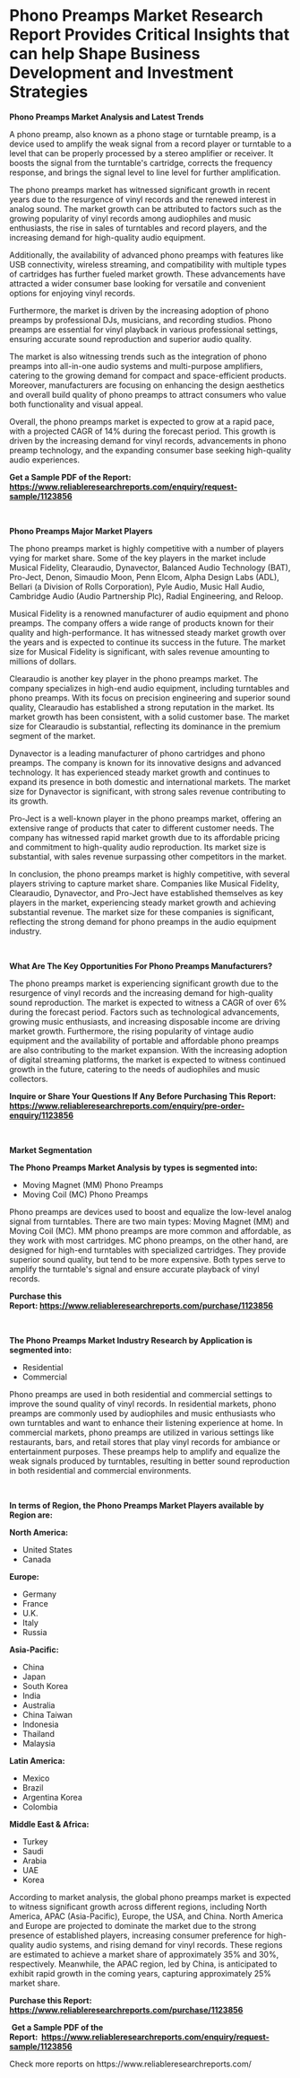 <p><h1>Phono Preamps Market Research Report Provides Critical Insights that can help Shape Business Development and Investment Strategies</h1></p><p><strong>Phono Preamps Market Analysis and Latest Trends</strong></p>
<p><p>A phono preamp, also known as a phono stage or turntable preamp, is a device used to amplify the weak signal from a record player or turntable to a level that can be properly processed by a stereo amplifier or receiver. It boosts the signal from the turntable's cartridge, corrects the frequency response, and brings the signal level to line level for further amplification.</p><p>The phono preamps market has witnessed significant growth in recent years due to the resurgence of vinyl records and the renewed interest in analog sound. The market growth can be attributed to factors such as the growing popularity of vinyl records among audiophiles and music enthusiasts, the rise in sales of turntables and record players, and the increasing demand for high-quality audio equipment.</p><p>Additionally, the availability of advanced phono preamps with features like USB connectivity, wireless streaming, and compatibility with multiple types of cartridges has further fueled market growth. These advancements have attracted a wider consumer base looking for versatile and convenient options for enjoying vinyl records.</p><p>Furthermore, the market is driven by the increasing adoption of phono preamps by professional DJs, musicians, and recording studios. Phono preamps are essential for vinyl playback in various professional settings, ensuring accurate sound reproduction and superior audio quality.</p><p>The market is also witnessing trends such as the integration of phono preamps into all-in-one audio systems and multi-purpose amplifiers, catering to the growing demand for compact and space-efficient products. Moreover, manufacturers are focusing on enhancing the design aesthetics and overall build quality of phono preamps to attract consumers who value both functionality and visual appeal.</p><p>Overall, the phono preamps market is expected to grow at a rapid pace, with a projected CAGR of 14% during the forecast period. This growth is driven by the increasing demand for vinyl records, advancements in phono preamp technology, and the expanding consumer base seeking high-quality audio experiences.</p></p>
<p><strong>Get a Sample PDF of the Report:&nbsp; <a href="https://www.reliableresearchreports.com/enquiry/request-sample/1123856">https://www.reliableresearchreports.com/enquiry/request-sample/1123856</a></strong></p>
<p>&nbsp;</p>
<p><strong>Phono Preamps Major Market Players</strong></p>
<p><p>The phono preamps market is highly competitive with a number of players vying for market share. Some of the key players in the market include Musical Fidelity, Clearaudio, Dynavector, Balanced Audio Technology (BAT), Pro-Ject, Denon, Simaudio Moon, Penn Elcom, Alpha Design Labs (ADL), Bellari (a Division of Rolls Corporation), Pyle Audio, Music Hall Audio, Cambridge Audio (Audio Partnership Plc), Radial Engineering, and Reloop.</p><p>Musical Fidelity is a renowned manufacturer of audio equipment and phono preamps. The company offers a wide range of products known for their quality and high-performance. It has witnessed steady market growth over the years and is expected to continue its success in the future. The market size for Musical Fidelity is significant, with sales revenue amounting to millions of dollars.</p><p>Clearaudio is another key player in the phono preamps market. The company specializes in high-end audio equipment, including turntables and phono preamps. With its focus on precision engineering and superior sound quality, Clearaudio has established a strong reputation in the market. Its market growth has been consistent, with a solid customer base. The market size for Clearaudio is substantial, reflecting its dominance in the premium segment of the market.</p><p>Dynavector is a leading manufacturer of phono cartridges and phono preamps. The company is known for its innovative designs and advanced technology. It has experienced steady market growth and continues to expand its presence in both domestic and international markets. The market size for Dynavector is significant, with strong sales revenue contributing to its growth.</p><p>Pro-Ject is a well-known player in the phono preamps market, offering an extensive range of products that cater to different customer needs. The company has witnessed rapid market growth due to its affordable pricing and commitment to high-quality audio reproduction. Its market size is substantial, with sales revenue surpassing other competitors in the market.</p><p>In conclusion, the phono preamps market is highly competitive, with several players striving to capture market share. Companies like Musical Fidelity, Clearaudio, Dynavector, and Pro-Ject have established themselves as key players in the market, experiencing steady market growth and achieving substantial revenue. The market size for these companies is significant, reflecting the strong demand for phono preamps in the audio equipment industry.</p></p>
<p>&nbsp;</p>
<p><strong>What Are The Key Opportunities For Phono Preamps Manufacturers?</strong></p>
<p><p>The phono preamps market is experiencing significant growth due to the resurgence of vinyl records and the increasing demand for high-quality sound reproduction. The market is expected to witness a CAGR of over 6% during the forecast period. Factors such as technological advancements, growing music enthusiasts, and increasing disposable income are driving market growth. Furthermore, the rising popularity of vintage audio equipment and the availability of portable and affordable phono preamps are also contributing to the market expansion. With the increasing adoption of digital streaming platforms, the market is expected to witness continued growth in the future, catering to the needs of audiophiles and music collectors.</p></p>
<p><strong>Inquire or Share Your Questions If Any Before Purchasing This Report: <a href="https://www.reliableresearchreports.com/enquiry/pre-order-enquiry/1123856">https://www.reliableresearchreports.com/enquiry/pre-order-enquiry/1123856</a></strong></p>
<p>&nbsp;</p>
<p><strong>Market Segmentation</strong></p>
<p><strong>The Phono Preamps Market Analysis by types is segmented into:</strong></p>
<p><ul><li>Moving Magnet (MM) Phono Preamps</li><li>Moving Coil (MC) Phono Preamps</li></ul></p>
<p><p>Phono preamps are devices used to boost and equalize the low-level analog signal from turntables. There are two main types: Moving Magnet (MM) and Moving Coil (MC). MM phono preamps are more common and affordable, as they work with most cartridges. MC phono preamps, on the other hand, are designed for high-end turntables with specialized cartridges. They provide superior sound quality, but tend to be more expensive. Both types serve to amplify the turntable's signal and ensure accurate playback of vinyl records.</p></p>
<p><strong>Purchase this Report:&nbsp;<a href="https://www.reliableresearchreports.com/purchase/1123856">https://www.reliableresearchreports.com/purchase/1123856</a></strong></p>
<p>&nbsp;</p>
<p><strong>The Phono Preamps Market Industry Research by Application is segmented into:</strong></p>
<p><ul><li>Residential</li><li>Commercial</li></ul></p>
<p><p>Phono preamps are used in both residential and commercial settings to improve the sound quality of vinyl records. In residential markets, phono preamps are commonly used by audiophiles and music enthusiasts who own turntables and want to enhance their listening experience at home. In commercial markets, phono preamps are utilized in various settings like restaurants, bars, and retail stores that play vinyl records for ambiance or entertainment purposes. These preamps help to amplify and equalize the weak signals produced by turntables, resulting in better sound reproduction in both residential and commercial environments.</p></p>
<p>&nbsp;</p>
<p><strong>In terms of Region, the Phono Preamps Market Players available by Region are:</strong></p>
<p>
    <p> <strong> North America: </strong>
        <ul>
            <li>United States</li>
            <li>Canada</li>
        </ul>
        </p> 
    <p> <strong> Europe: </strong>
        <ul>
            <li>Germany</li>
            <li>France</li>
            <li>U.K.</li>
            <li>Italy</li>
            <li>Russia</li>
        </ul>
        </p> 
    <p> <strong> Asia-Pacific: </strong>
        <ul>
            <li>China</li>
            <li>Japan</li>
            <li>South Korea</li>
            <li>India</li>
            <li>Australia</li>
            <li>China Taiwan</li>
            <li>Indonesia</li>
            <li>Thailand</li>
            <li>Malaysia</li>
        </ul>
        </p> 
    <p> <strong> Latin America: </strong>
        <ul>
            <li>Mexico</li>
            <li>Brazil</li>
            <li>Argentina Korea</li>
            <li>Colombia</li>
        </ul>
        </p> 
    <p> <strong> Middle East & Africa: </strong>
        <ul>
            <li>Turkey</li>
            <li>Saudi</li>
            <li>Arabia</li>
            <li>UAE</li>
            <li>Korea</li>
        </ul>
    </p>
    </p>
<p><p>According to market analysis, the global phono preamps market is expected to witness significant growth across different regions, including North America, APAC (Asia-Pacific), Europe, the USA, and China. North America and Europe are projected to dominate the market due to the strong presence of established players, increasing consumer preference for high-quality audio systems, and rising demand for vinyl records. These regions are estimated to achieve a market share of approximately 35% and 30%, respectively. Meanwhile, the APAC region, led by China, is anticipated to exhibit rapid growth in the coming years, capturing approximately 25% market share.</p></p>
<p><strong>Purchase this Report: <a href="https://www.reliableresearchreports.com/purchase/1123856">https://www.reliableresearchreports.com/purchase/1123856</a></strong></p>
<p>&nbsp;<strong>Get a Sample PDF of the Report:&nbsp;&nbsp;<a href="https://www.reliableresearchreports.com/enquiry/request-sample/1123856">https://www.reliableresearchreports.com/enquiry/request-sample/1123856</a></strong></p>
<p><strong></strong></p>
<p>Check more reports on https://www.reliableresearchreports.com/</p>